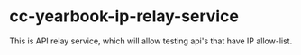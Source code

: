 # cc-yearbook-ip-relay-service
This is API relay service, which will allow testing api's that have IP allow-list.
